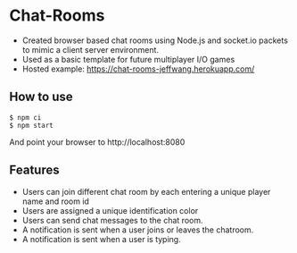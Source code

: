 # Chat-Rooms

- Created browser based chat rooms using Node.js and socket.io packets to mimic a client server environment. 
- Used as a basic template for future multiplayer I/O games 
- Hosted example: https://chat-rooms-jeffwang.herokuapp.com/

## How to use

```
$ npm ci
$ npm start
```

And point your browser to http://localhost:8080

## Features

- Users can join different chat room by each entering a unique player name and room id
- Users are assigned a unique identification color 
- Users can send chat messages to the chat room.
- A notification is sent when a user joins or leaves the chatroom.
- A notification is sent when a user is typing. 
